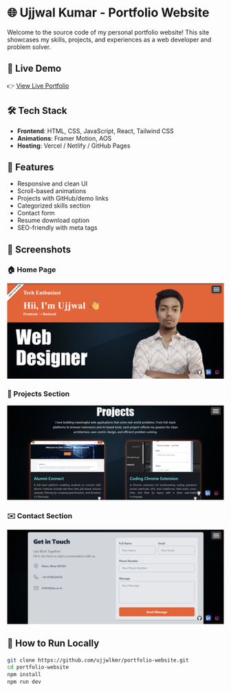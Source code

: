 # 🌐 Ujjwal Kumar - Portfolio Website

Welcome to the source code of my personal portfolio website! This site showcases my skills, projects, and experiences as a web developer and problem solver.

## 🚀 Live Demo

👉 [View Live Portfolio](https://my-portfolio-git-main-ujjwal-kumar01s-projects.vercel.app/)

## 🛠 Tech Stack

- **Frontend**: HTML, CSS, JavaScript, React, Tailwind CSS  
- **Animations**: Framer Motion, AOS  
- **Hosting**: Vercel / Netlify / GitHub Pages

## 📌 Features

- Responsive and clean UI
- Scroll-based animations
- Projects with GitHub/demo links
- Categorized skills section
- Contact form
- Resume download option
- SEO-friendly with meta tags

## 📸 Screenshots

### 🏠 Home Page
![Home](./screenshots/home.png)

### 💼 Projects Section
![Projects](./screenshots/projects.png)

### ✉️ Contact Section
![Contact](./screenshots/contact.png)

## 🧠 How to Run Locally

```bash
git clone https://github.com/ujjwlkmr/portfolio-website.git
cd portfolio-website
npm install
npm run dev
